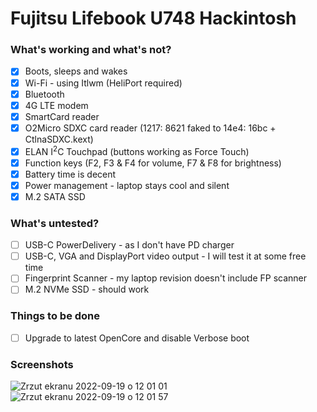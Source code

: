 # Fujitsu Lifebook U748 Hackintosh

### What's working and what's not?

- [x] Boots, sleeps and wakes
- [x] Wi-Fi - using Itlwm (HeliPort required)
- [x] Bluetooth
- [x] 4G LTE modem
- [x] SmartCard reader
- [x] O2Micro SDXC card reader (1217: 8621 faked to 14e4: 16bc + CtlnaSDXC.kext)
- [x] ELAN I<sup>2</sup>C Touchpad (buttons working as Force Touch)
- [x] Function keys (F2, F3 & F4 for volume, F7 & F8 for brightness)
- [x] Battery time is decent
- [x] Power management - laptop stays cool and silent
- [x] M.2 SATA SSD

### What's untested?

- [ ] USB-C PowerDelivery - as I don't have PD charger
- [ ] USB-C, VGA and DisplayPort video output - I will test it at some free time
- [ ] Fingerprint Scanner - my laptop revision doesn't include FP scanner
- [ ] M.2 NVMe SSD - should work

### Things to be done
- [ ] Upgrade to latest OpenCore and disable Verbose boot

### Screenshots
![Zrzut ekranu 2022-09-19 o 12 01 01](https://user-images.githubusercontent.com/36552450/191020794-fcabceac-fdbe-4fe8-9694-10ff6d8d65ad.png)
![Zrzut ekranu 2022-09-19 o 12 01 57](https://user-images.githubusercontent.com/36552450/191020816-bf0100ae-9b0f-4258-a19b-c01a3ff4db84.png)
